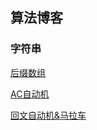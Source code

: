 ## 算法博客

### 字符串

[后缀数组](/blog/algorithm/public/suffixarray)

[AC自动机](/blog/algorithm/public/acam)

[回文自动机&马拉车](/blog/algorithm/public/pam)
